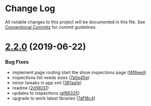 # Change Log

All notable changes to this project will be documented in this file.
See [Conventional Commits](https://conventionalcommits.org) for commit guidelines.

# [2.2.0](https://github.ibm.com/maximo-app-framework/graphite-test/compare/v2.1.0-development.1...v2.2.0) (2019-06-22)


### Bug Fixes

* implement page routing start the show inspections page ([f4f6eed](https://github.ibm.com/maximo-app-framework/graphite-test/commit/f4f6eed))
* inspections list needs sizes ([7a0e45e](https://github.ibm.com/maximo-app-framework/graphite-test/commit/7a0e45e))
* minor tweaks in app xml ([381aa1e](https://github.ibm.com/maximo-app-framework/graphite-test/commit/381aa1e))
* readme ([2d18031](https://github.ibm.com/maximo-app-framework/graphite-test/commit/2d18031))
* updates to inspections ([af86325](https://github.ibm.com/maximo-app-framework/graphite-test/commit/af86325))
* upgrade to work latest libraries ([7df18c4](https://github.ibm.com/maximo-app-framework/graphite-test/commit/7df18c4))
